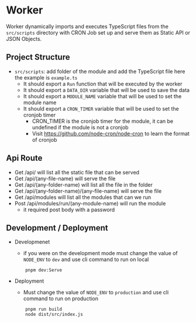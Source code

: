 # Worker

Worker dynamically imports and executes TypeScript files from the `src/scripts` directory with CRON Job set up and serve them as Static API or JSON Objects.

## Project Structure

- `src/scripts`: add folder of the module and add the TypeScript file here the example is `example.ts`
    - It should export a `Run` function that will be executed by the worker
    - It should export a `DATA_DIR` variable that will be used to save the data
    - It should export a `MODULE_NAME` variable that will be used to set the module name
    - It should export a `CRON_TIMER` variable that will be used to set the cronjob timer
        - CRON_TIMER is the cronjob timer for the module, it can be undefined if the module is not a cronjob
        - Visit https://github.com/node-cron/node-cron to learn the format of cronjob

## Api Route
- Get /api/ will list all the static file that can be served
- Get /api/(any-file-name) will serve the file
- Get /api/(any-folder-name) will list all the file in the folder
- Get /api/(any-folder-name)/(any-file-name) will serve the file
- Get /api/modules will list all the modules that can we run
- Post /api/modules/run/(any-module-name) will run the module 
    - it required post body with a password


## Development / Deployment 
- Developmenet
    - if you were on the development mode must change the value of `NODE_ENV` to `dev` and use cli command to run on local
    ```
        pnpm dev:Serve
    ```

- Deployment
    - Must change the value of `NODE_ENV` to `production` and use cli command to run on production
    ```
    	pnpm run build
	    node dist/src/index.js
    ```

